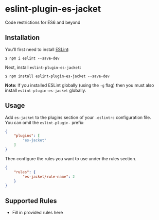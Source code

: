 # eslint-plugin-es-jacket

Code restrictions for ES6 and beyond

## Installation

You'll first need to install [ESLint](http://eslint.org):

```
$ npm i eslint --save-dev
```

Next, install `eslint-plugin-es-jacket`:

```
$ npm install eslint-plugin-es-jacket --save-dev
```

**Note:** If you installed ESLint globally (using the `-g` flag) then you must also install `eslint-plugin-es-jacket` globally.

## Usage

Add `es-jacket` to the plugins section of your `.eslintrc` configuration file. You can omit the `eslint-plugin-` prefix:

```json
{
    "plugins": [
        "es-jacket"
    ]
}
```


Then configure the rules you want to use under the rules section.

```json
{
    "rules": {
        "es-jacket/rule-name": 2
    }
}
```

## Supported Rules

* Fill in provided rules here





